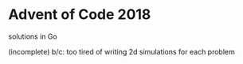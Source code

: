 # Advent of Code 2018

solutions in Go

(incomplete) b/c: too tired of writing 2d simulations for each problem
